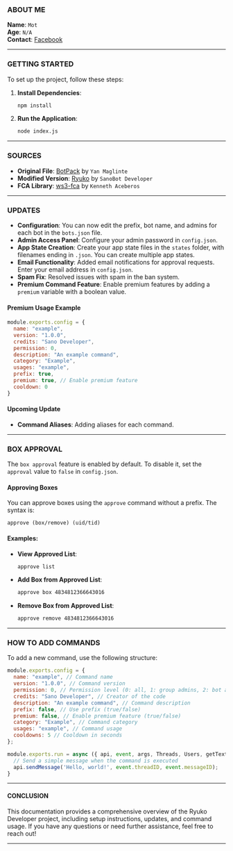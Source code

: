 ### ABOUT ME

**Name**: `Mot`  
**Age**: `N/A`  
**Contact**: [Facebook](https://www.facebook.com/Mot.mot.oyamat)  

---

### GETTING STARTED

To set up the project, follow these steps:

1. **Install Dependencies**:
   ```bash
   npm install
   ```

2. **Run the Application**:
   ```bash
   node index.js
   ```

---

### SOURCES

- **Original File**: [BotPack](https://replit.com/@YanMaglinte/BotPack?v=1) by `Yan Maglinte`  
- **Modified Version**: [Ryuko](https://github.com/BOMBA-NA/SanoBot) by `SanoBot Developer`  
- **FCA Library**: [ws3-fca](https://www.npmjs.com/package/ws3-fca) by `Kenneth Aceberos`

---

### UPDATES

- **Configuration**: You can now edit the prefix, bot name, and admins for each bot in the `bots.json` file.
- **Admin Access Panel**: Configure your admin password in `config.json`.
- **App State Creation**: Create your app state files in the `states` folder, with filenames ending in `.json`. You can create multiple app states.
- **Email Functionality**: Added email notifications for approval requests. Enter your email address in `config.json`.
- **Spam Fix**: Resolved issues with spam in the ban system.
- **Premium Command Feature**: Enable premium features by adding a `premium` variable with a boolean value.

#### Premium Usage Example

```javascript
module.exports.config = {
  name: "example",
  version: "1.0.0",
  credits: "Sano Developer",
  permission: 0,
  description: "An example command",
  category: "Example",
  usages: "example",
  prefix: true,
  premium: true, // Enable premium feature
  cooldown: 0
}
```

#### Upcoming Update

- **Command Aliases**: Adding aliases for each command.

---

### BOX APPROVAL

The `box approval` feature is enabled by default. To disable it, set the `approval` value to `false` in `config.json`.

#### Approving Boxes

You can approve boxes using the `approve` command without a prefix. The syntax is:
```
approve (box/remove) (uid/tid)
```

#### Examples:

- **View Approved List**:
  ```bash
  approve list
  ```

- **Add Box from Approved List**:
  ```bash
  approve box 4834812366643016
  ```

- **Remove Box from Approved List**:
  ```bash
  approve remove 4834812366643016
  ```

---

### HOW TO ADD COMMANDS

To add a new command, use the following structure:

```javascript
module.exports.config = {
  name: "example", // Command name
  version: "1.0.0", // Command version
  permission: 0, // Permission level (0: all, 1: group admins, 2: bot admins, 3: bot operators)
  credits: "Sano Developer", // Creator of the code
  description: "An example command", // Command description
  prefix: false, // Use prefix (true/false)
  premium: false, // Enable premium feature (true/false)
  category: "Example", // Command category
  usages: "example", // Command usage
  cooldowns: 5 // Cooldown in seconds
};

module.exports.run = async ({ api, event, args, Threads, Users, getText }) => {
  // Send a simple message when the command is executed
  api.sendMessage('Hello, world!', event.threadID, event.messageID);
}
```

---

#### CONCLUSION

This documentation provides a comprehensive overview of the Ryuko Developer project, including setup instructions, updates, and command usage. If you have any questions or need further assistance, feel free to reach out!

---
